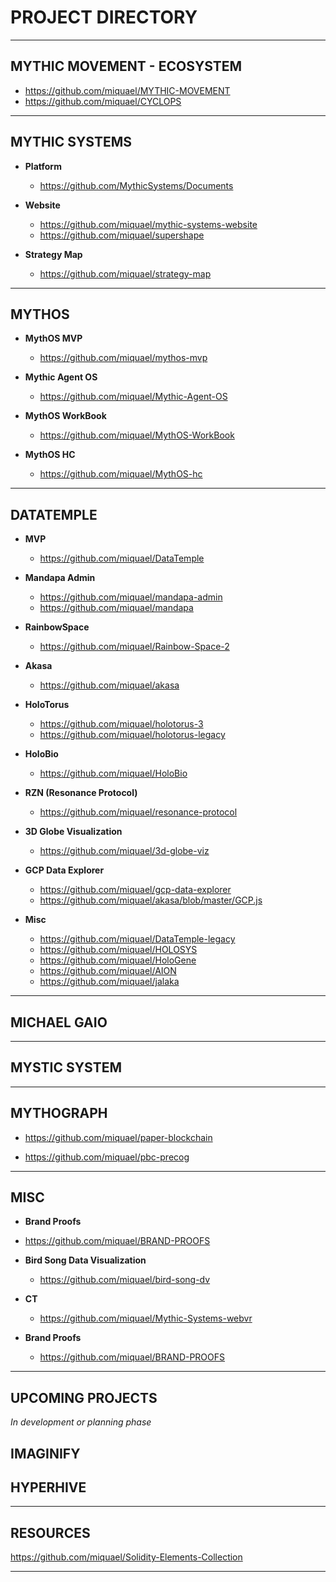 # PROJECT DIRECTORY

---

## MYTHIC MOVEMENT - ECOSYSTEM

 - https://github.com/miquael/MYTHIC-MOVEMENT
 - https://github.com/miquael/CYCLOPS

---

## MYTHIC SYSTEMS

- **Platform**

  - https://github.com/MythicSystems/Documents

- **Website**

  - https://github.com/miquael/mythic-systems-website
  - https://github.com/miquael/supershape

- **Strategy Map**

  - https://github.com/miquael/strategy-map

---

## MYTHOS

- **MythOS MVP**

  - https://github.com/miquael/mythos-mvp

- **Mythic Agent OS**

  - https://github.com/miquael/Mythic-Agent-OS

- **MythOS WorkBook**

  - https://github.com/miquael/MythOS-WorkBook

- **MythOS HC**

  - https://github.com/miquael/MythOS-hc

---

## DATATEMPLE

- **MVP**

  - https://github.com/miquael/DataTemple

- **Mandapa Admin**

  - https://github.com/miquael/mandapa-admin
  - https://github.com/miquael/mandapa

- **RainbowSpace**

  - https://github.com/miquael/Rainbow-Space-2

- **Akasa**

  - https://github.com/miquael/akasa

- **HoloTorus**

  - https://github.com/miquael/holotorus-3
  - https://github.com/miquael/holotorus-legacy

- **HoloBio**

  - https://github.com/miquael/HoloBio

- **RZN (Resonance Protocol)**

  - https://github.com/miquael/resonance-protocol

- **3D Globe Visualization**

  - https://github.com/miquael/3d-globe-viz

- **GCP Data Explorer**

  - https://github.com/miquael/gcp-data-explorer
  - https://github.com/miquael/akasa/blob/master/GCP.js

- **Misc**

  - https://github.com/miquael/DataTemple-legacy
  - https://github.com/miquael/HOLOSYS
  - https://github.com/miquael/HoloGene
  - https://github.com/miquael/AION
  - https://github.com/miquael/jalaka

---

## MICHAEL GAIO

---

## MYSTIC SYSTEM

---

## MYTHOGRAPH

  - https://github.com/miquael/paper-blockchain

  - https://github.com/miquael/pbc-precog

---

## MISC

- **Brand Proofs**

- https://github.com/miquael/BRAND-PROOFS

- **Bird Song Data Visualization**

  - https://github.com/miquael/bird-song-dv

- **CT**

  - https://github.com/miquael/Mythic-Systems-webvr

- **Brand Proofs**

  - https://github.com/miquael/BRAND-PROOFS

---

## UPCOMING PROJECTS

_In development or planning phase_

## IMAGINIFY

## HYPERHIVE

---

## RESOURCES

https://github.com/miquael/Solidity-Elements-Collection

---